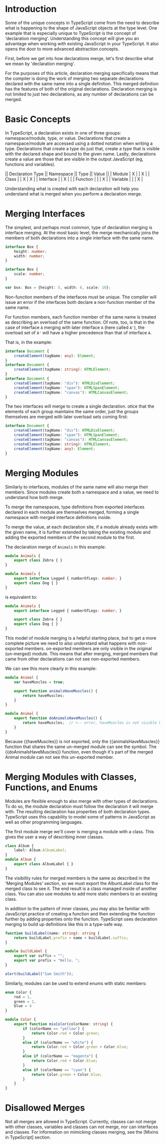 # Introduction

Some of the unique concepts in TypeScript come from the need to describe what is happening to the shape of JavaScript objects at the type level. One example that is especially unique to TypeScript is the concept of 'declaration merging'. Understanding this concept will give you an advantage when working with existing JavaScript in your TypeScript. It also opens the door to more advanced abstraction concepts.

First, before we get into how declarations merge, let's first describe what we mean by 'declaration merging'.

For the purposes of this article, declaration merging specifically means that the compiler is doing the work of merging two separate declarations declared with the same name into a single definition. This merged definition has the features of both of the original declarations. Declaration merging is not limited to just two declarations, as any number of declarations can be merged.

# Basic Concepts

In TypeScript, a declaration exists in one of three groups: namespace/module, type, or value. Declarations that create a namespace/module are accessed using a dotted notation when writing a type. Declarations that create a type do just that, create a type that is visible with the declared shape and bound to the given name. Lastly, declarations create a value are those that are visible in the output JavaScript (eg, functions and variables).

|| Declaration Type || Namespace || Type || Value ||
| Module | X | | X |
| Class | | X | X |
| Interface | | X | |
| Function | | | X |
| Variable | | | X |

Understanding what is created with each declaration will help you understand what is merged when you perform a declaration merge.

# Merging Interfaces

The simplest, and perhaps most common, type of declaration merging is interface merging. At the most basic level, the merge mechanically joins the members of both declarations into a single interface with the same name.

```TypeScript
interface Box {
    height: number;
    width: number;
}

interface Box {
    scale: number;
}

var box: Box = {height: 5, width: 6, scale: 10};
```

Non-function members of the interfaces must be unique. The compiler will issue an error if the interfaces both declare a non-function member of the same name.

For function members, each function member of the same name is treated as describing an overload of the same function. Of note, too, is that in the case of interface `A` merging with later interface `A` (here called `A'`), the overload set of `A'` will have a higher precedence than that of interface `A`.

That is, in the example:

```TypeScript
interface Document {
    createElement(tagName: any): Element;
}
interface Document {
    createElement(tagName: string): HTMLElement;
}
interface Document {
    createElement(tagName: "div"): HTMLDivElement;
    createElement(tagName: "span"): HTMLSpanElement;
    createElement(tagName: "canvas"): HTMLCanvasElement;
}
```

The two interfaces will merge to create a single declaration. otice that the elements of each group maintains the same order, just the groups themselves are merged with later overload sets coming first:

```TypeScript
interface Document {
    createElement(tagName: "div"): HTMLDivElement;
    createElement(tagName: "span"): HTMLSpanElement;
    createElement(tagName: "canvas"): HTMLCanvasElement;
    createElement(tagName: string): HTMLElement;
    createElement(tagName: any): Element;
}
```


# Merging Modules

Similarly to interfaces, modules of the same name will also merge their members. Since modules create both a namespace and a value, we need to understand how both merge.

To merge the namespaces, type definitions from exported interfaces declared in each module are themselves merged, forming a single namespace with merged interface definitions inside.

To merge the value, at each declaration site, if a module already exists with the given name, it is further extended by taking the existing module and adding the exported members of the second module to the first.

The declaration merge of `Animals` in this example:

```TypeScript
module Animals {
    export class Zebra { }
}

module Animals {
    export interface Legged { numberOfLegs: number; }
    export class Dog { }
}
```

is equivalent to:

```TypeScript
module Animals {
    export interface Legged { numberOfLegs: number; }

    export class Zebra { }
    export class Dog { }
}
```

This model of module merging is a helpful starting place, but to get a more complete picture we need to also understand what happens with non-exported members. on-exported members are only visible in the original (un-merged) module. This means that after merging, merged members that came from other declarations can not see non-exported members.

We can see this more clearly in this example:

```TypeScript
module Animal {
    var haveMuscles = true;

    export function animalsHaveMuscles() {
        return haveMuscles;
    }
}

module Animal {
    export function doAnimalsHaveMuscles() {
        return haveMuscles;  // <-- error, haveMuscles is not visible here
    }
}
```

Because {{haveMuscles}} is not exported, only the {{animalsHaveMuscles}} function that shares the same un-merged module can see the symbol. The {{doAnimalsHaveMuscles}} function, even though it's part of the merged Animal module can not see this un-exported member.

# Merging Modules with Classes, Functions, and Enums

Modules are flexible enough to also merge with other types of declarations. To do so, the module declaration must follow the declaration it will merge with. The resulting declaration has properties of both declaration types. TypeScript uses this capability to model some of patterns in JavaScript as well as other programming languages.

The first module merge we'll cover is merging a module with a class. This gives the user a way of describing inner classes.

```TypeScript
class Album {
    label: Album.AlbumLabel;
}
module Album {
    export class AlbumLabel { }
}
```

The visibility rules for merged members is the same as described in the 'Merging Modules' section, so we must export the AlbumLabel class for the merged class to see it. The end result is a class managed inside of another class. You can also use modules to add more static members to an existing class.

In addition to the pattern of inner classes, you may also be familiar with JavaScript practice of creating a function and then extending the function further by adding properties onto the function. TypeScript uses declaration merging to build up definitions like this in a type-safe way.

```TypeScript
function buildLabel(name: string): string {
    return buildLabel.prefix + name + buildLabel.suffix;
}

module buildLabel {
    export var suffix = "";
    export var prefix = "Hello, ";
}

alert(buildLabel("Sam Smith"));
```

Similarly, modules can be used to extend enums with static members:

```TypeScript
enum Color {
    red = 1,
    green = 2,
    blue = 4
}

module Color {
    export function mixColor(colorName: string) {
        if (colorName == "yellow") {
            return Color.red + Color.green;
        }
        else if (colorName == "white") {
            return Color.red + Color.green + Color.blue;
        }
        else if (colorName == "magenta") {
            return Color.red + Color.blue;
        }
        else if (colorName == "cyan") {
            return Color.green + Color.blue;
        }
    }
}
```

# Disallowed Merges

Not all merges are allowed in TypeScript. Currently, classes can not merge with other classes, variables and classes can not merge, nor can interfaces and classes. For information on mimicking classes merging, see the [Mixins in TypeScript] section.
